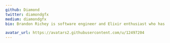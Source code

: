 ```yaml
---
github: Diamond
twitter: diamondgfx
medium: diamondgfx
bio: Brandon Richey is software engineer and Elixir enthusiast who has written a large number of popular Elixir tutorials. He has been doing professional and hobby programming projects spanning topics from healthcare, personal sites, recruiting, and game development for nearly 20 years! When not programming, Brandon enjoys spending time with his family, playing (and making) video games, and working on his drawings and paintings! His most recent adventures include writing a book on Phoenix and Elixir web development, titled ["Phoenix Web Development!"](https://www.packtpub.com/web-development/phoenix-web-development) (and it's out now!)

avatar_url: https://avatars2.githubusercontent.com/u/12497204
---
```

